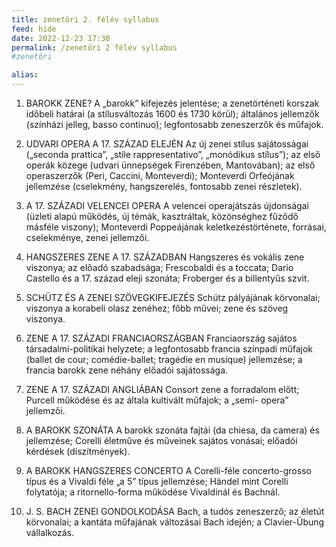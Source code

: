 ```yaml
---
title: zenetöri 2. félév syllabus
feed: hide
date: 2022-12-23 17:30
permalink: /zenetöri 2 félév syllabus
#zenetöri

alias:
---
```


1. BAROKK ZENE?
A „barokk” kifejezés jelentése; a zenetörténeti korszak időbeli határai (a stílusváltozás 1600
és 1730 körül); általános jellemzők (színházi jelleg, basso continuo); legfontosabb
zeneszerzők és műfajok.

2. UDVARI OPERA A 17. SZÁZAD ELEJÉN
Az új zenei stílus sajátosságai („seconda prattica”, „stile rappresentativo”, „monódikus
stílus”); az első operák közege (udvari ünnepségek Firenzében, Mantovában); az első
operaszerzők (Peri, Caccini, Monteverdi); Monteverdi Orfeójának jellemzése (cselekmény,
hangszerelés, fontosabb zenei részletek).

3. A 17. SZÁZADI VELENCEI OPERA
A velencei operajátszás újdonságai (üzleti alapú működés, új témák, kasztráltak,
közönséghez fűződő másféle viszony); Monteverdi Poppeájának keletkezéstörténete,
forrásai, cselekménye, zenei jellemzői.

4. HANGSZERES ZENE A 17. SZÁZADBAN
Hangszeres és vokális zene viszonya; az előadó szabadsága; Frescobaldi és a toccata;
Dario Castello és a 17. század eleji szonáta; Froberger és a billentyűs szvit.

5. SCHÜTZ ÉS A ZENEI SZÖVEGKIFEJEZÉS
Schütz pályájának körvonalai; viszonya a korabeli olasz zenéhez; főbb művei; zene és
szöveg viszonya.

6. ZENE A 17. SZÁZADI FRANCIAORSZÁGBAN
Franciaország sajátos társadalmi-politikai helyzete; a legfontosabb francia színpadi
műfajok (ballet de cour; comédie-ballet; tragédie en musique) jellemzése; a francia barokk
zene néhány előadói sajátossága.

7. ZENE A 17. SZÁZADI ANGLIÁBAN
Consort zene a forradalom előtt; Purcell működése és az általa kultivált műfajok; a „semi-
opera” jellemzői.

8. A BAROKK SZONÁTA
A barokk szonáta fajtái (da chiesa, da camera) és jellemzése; Corelli életműve és műveinek
sajátos vonásai; előadói kérdések (díszítmények).

9. A BAROKK HANGSZERES CONCERTO
A Corelli-féle concerto-grosso típus és a Vivaldi féle „a 5” típus jellemzése; Händel mint
Corelli folytatója; a ritornello-forma működése Vivaldinál és Bachnál.

10. J. S. BACH ZENEI GONDOLKODÁSA
Bach, a tudós zeneszerző; az életút körvonalai; a kantáta műfajának változásai Bach idején;
a Clavier-Übung vállalkozás.
